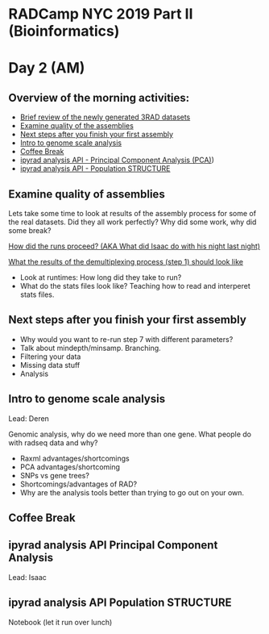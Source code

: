 # RADCamp NYC 2019 Part II (Bioinformatics)
# Day 2 (AM)

## Overview of the morning activities:
* [Brief review of the newly generated 3RAD datasets](#overview-of-new-datasets)
* [Examine quality of the assemblies](#examine-quality-of-assemblies)
* [Next steps after you finish your first assembly](#next-steps-after-you-finish-your-first-assembly)
* [Intro to genome scale analysis](#intro-to-genome-scale-analysis)
* [Coffee Break](#coffee-break)
* [ipyrad analysis API - Principal Component Analysis (PCA)](#ipyrad-analysis-api-principal-component-analysis))
* [ipyrad analysis API - Population STRUCTURE](#ipyrad-analysis-api-Population-structure)

## Examine quality of assemblies

Lets take some time to look at results of the assembly process for some of the
real datasets. Did they all work perfectly? Why did some work, why did some
break?

[How did the runs proceed? (AKA What did Isaac do with his night last night)](PartII-Groups.txt)

[What the results of the demultiplexing process (step 1) should look like](Demux-Results.txt)


* Look at runtimes: How long did they take to run?
* What do the stats files look like? Teaching how to read and interperet stats files. 

## Next steps after you finish your first assembly

* Why would you want to re-run step 7 with different parameters?
* Talk about mindepth/minsamp. Branching.
* Filtering your data
* Missing data stuff
* Analysis

## Intro to genome scale analysis
Lead: Deren

Genomic analysis, why do we need more than one gene. What people do with radseq
data and why?
* Raxml advantages/shortcomings
* PCA advantages/shortcoming
* SNPs vs gene trees?
* Shortcomings/advantages of RAD?
* Why are the analysis tools better than trying to go out on your own.

## Coffee Break

## ipyrad analysis API Principal Component Analysis
Lead: Isaac


## ipyrad analysis API Population STRUCTURE


Notebook (let it run over lunch)

